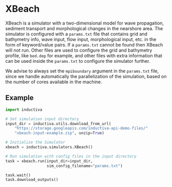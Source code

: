 # XBeach

XBeach is a simulator with a two-dimensional model for wave propagation, sediment 
transport and morphological changes in the nearshore area. The simulator is configured 
with a `params.txt` file that contains grid and bathymetry info, wave input, flow input, 
morphological input, etc. in the form of keyword/value pairs. If a `params.txt` 
cannot be found then XBeach will not run. Other files are used to configure the 
grid and bathymetry profile, like `bed.dep` for example, and other files with extra 
information that can be used inside the `params.txt` to configure the simulator 
further.

We advise to always set the `mpiboundary` argument in the `params.txt` file, 
since we handle automatically the parallelization of the simulation, based on the 
number of cores available in the machine.

## Example

```python
import inductiva

# Set simulation input directory
input_dir = inductiva.utils.download_from_url(
    "https://storage.googleapis.com/inductiva-api-demo-files/"
    "xbeach-input-example.zip", unzip=True)

# Initialize the Simulator
xbeach = inductiva.simulators.XBeach()

# Run simulation with config files in the input directory
task = xbeach.run(input_dir=input_dir,
                  sim_config_filename="params.txt")

task.wait()
task.download_outputs()
```

